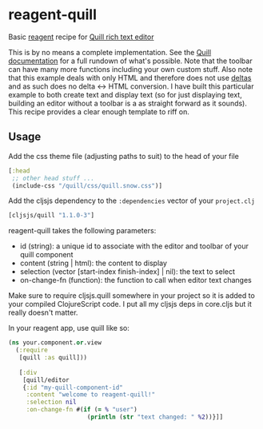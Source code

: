 # reagent-quill
Basic [reagent](http://reagent-project.github.io/) recipe for [Quill rich text editor](http://quilljs.com/)

This is by no means a complete implementation. See the [Quill documentation](http://quilljs.com/docs/quickstart/) for a full rundown of what's possible. Note that the toolbar can have many more functions including your own custom stuff. Also note that this example deals with only HTML and therefore does not use [deltas](https://quilljs.com/guides/designing-the-delta-format/) and as such does no delta <-> HTML conversion. I have built this particular example to both create text and display text (so for just displaying text, building an editor without a toolbar is a as straight forward as it sounds). This recipe provides a clear enough template to riff on.

## Usage

Add the css theme file (adjusting paths to suit) to the head of your file
```cljs
[:head
 ;; other head stuff ...
 (include-css "/quill/css/quill.snow.css")]
```

Add the cljsjs dependency to the `:dependencies` vector of your `project.clj`
```cljs
[cljsjs/quill "1.1.0-3"]
```

reagent-quill takes the following parameters:
 * id (string): a unique id to associate with the editor and toolbar of your quill component
 * content (string | html): the content to display
 * selection (vector [start-index finish-index] | nil): the text to select
 * on-change-fn (function): the function to call when editor text changes

Make sure to require cljsjs.quill somewhere in your project so it is added to your compiled ClojureScript code. I put all my cljsjs deps in core.cljs but it really doesn't matter.

In your reagent app, use quill like so:
```cljs
(ns your.component.or.view
  (:require
   [quill :as quill]))
   
   [:div
    [quill/editor
    {:id "my-quill-component-id"
     :content "welcome to reagent-quill!"
     :selection nil
     :on-change-fn #(if (= % "user")
                      (println (str "text changed: " %2))}]]
```
